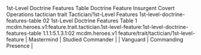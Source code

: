 <ability>
  <name>1st-Level Doctrine Features Table</name>
  <keywords>
    <keyword>Doctrine</keyword>
  </keywords>
  <type>Feature</type>
  <distance>Insurgent</distance>
  <target>Covert Operations</target>
  <metadata>
    <class>tactician</class>
    <feature_type>trait</feature_type>
    <file_dpath>Tactician/1st-Level Features</file_dpath>
    <item_id>1st-level-doctrine-features-table</item_id>
    <item_index>02</item_index>
    <item_name>1st-Level Doctrine Features Table</item_name>
    <level>1</level>
    <scc>mcdm.heroes.v1:feature.trait.tactician.1st-level-feature:1st-level-doctrine-features-table</scc>
    <scdc>1.1.1:5.1.3.1:02</scdc>
    <source>mcdm.heroes.v1</source>
    <type>feature/trait/tactician/1st-level-feature</type>
  </metadata>
  <effects>
    <effect type="mundane">| Mastermind | Studied Commander   |
| Vanguard   | Commanding Presence |</effect>
  </effects>
</ability>
